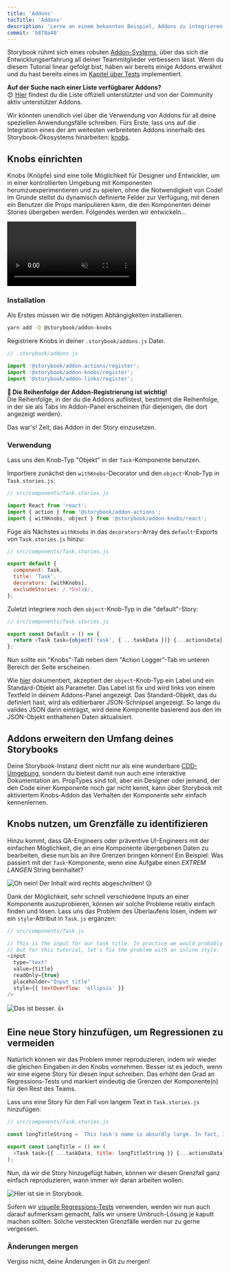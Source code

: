 ```yaml
---
title: 'Addons'
tocTitle: 'Addons'
description: 'Lerne an einem bekannten Beispiel, Addons zu integrieren und zu nutzen'
commit: 'b878a40'
---
```


Storybook rühmt sich eines robuten [Addon-Systems](https://storybook.js.org/docs/react/configure/storybook-addons), über das sich die Entwicklungserfahrung all deiner Teammitglieder verbessern lässt. Wenn du diesem Tutorial linear gefolgt bist, haben wir bereits einige Addons erwähnt und du hast bereits eines im [Kapitel über Tests](/intro-to-storybook/react/de/test/) implementiert.

<div class="aside">
<strong>Auf der Suche nach einer Liste verfügbarer Addons?</strong>
<br/>
😍 <a href="https://storybook.js.org/addons">Hier</a> findest du die Liste offiziell unterstützter und von der Community aktiv unterstützer Addons.
</div>

Wir könnten unendlich viel über die Verwendung von Addons für all deine speziellen Anwendungsfälle schreiben. Fürs Erste, lass uns auf die Integration eines der am weitesten verbreiteten Addons innerhalb des Storybook-Ökosystems hinarbeiten: [knobs](https://github.com/storybooks/storybook/tree/master/addons/knobs).

## Knobs einrichten

Knobs (Knöpfe) sind eine tolle Möglichkeit für Designer und Entwickler, um in einer kontrollierten Umgebung mit Komponenten herumzuexperimentieren und zu spielen, ohne die Notwendigkeit von Code! Im Grunde stellst du dynamisch definierte Felder zur Verfügung, mit denen ein Benutzer die Props manipulieren kann, die den Komponenten deiner Stories übergeben werden. Folgendes werden wir entwickeln...

<video autoPlay muted playsInline loop>
  <source
    src="/intro-to-storybook/addon-knobs-demo.mp4"
    type="video/mp4"
  />
</video>

### Installation

Als Erstes müssen wir die nötigen Abhängigkeiten installieren.

```bash
yarn add -D @storybook/addon-knobs
```

Registriere Knobs in deiner `.storybook/addons.js` Datei.

```javascript
// .storybook/addons.js

import '@storybook/addon-actions/register';
import '@storybook/addon-knobs/register';
import '@storybook/addon-links/register';
```

<div class="aside">
<strong>📝 Die Reihenfolge der Addon-Registrierung ist wichtig!</strong>
<br/>
Die Reihenfolge, in der du die Addons auflistest, bestimmt die Reihenfolge, in der sie als Tabs im Addon-Panel erscheinen (für diejenigen, die dort angezeigt werden).
</div>

Das war's! Zeit, das Addon in der Story einzusetzen.

### Verwendung

Lass uns den Knob-Typ "Objekt" in der `Task`-Komponente benutzen.

Importiere zunächst den `withKnobs`-Decorator und den `object`-Knob-Typ in `Task.stories.js`:

```javascript
// src/components/Task.stories.js

import React from 'react';
import { action } from '@storybook/addon-actions';
import { withKnobs, object } from '@storybook/addon-knobs/react';
```

Füge als Nächstes `withKnobs` in das `decorators`-Array des `default`-Exports von `Task.stories.js` hinzu:

```javascript
// src/components/Task.stories.js

export default {
  component: Task,
  title: 'Task',
  decorators: [withKnobs],
  excludeStories: /.*Data$/,
};
```

Zuletzt integriere noch den `object`-Knob-Typ in die "default"-Story:

```javascript
// src/components/Task.stories.js

export const Default = () => {
  return <Task task={object('task', { ...taskData })} {...actionsData} />;
};
```

Nun sollte ein "Knobs"-Tab neben dem "Action Logger"-Tab im unteren Bereich der Seite erscheinen.

Wie [hier](https://github.com/storybooks/storybook/tree/master/addons/knobs#object) dokumentiert, akzeptiert der `object`-Knob-Typ ein Label und ein Standard-Objekt als Parameter. Das Label ist fix und wird links von einem Textfeld in deinem Addons-Panel angezeigt. Das Standard-Objekt, das du definiert hast, wird als editierbarer JSON-Schnipsel angezeigt. So lange du valides JSON darin einträgst, wird deine Komponente basierend aus den im JSON-Objekt enthaltenen Daten aktualisiert.

## Addons erweitern den Umfang deines Storybooks

Deine Storybook-Instanz dient nicht nur als eine wunderbare [CDD-Umgebung](https://www.componentdriven.org/), sondern du bietest damit nun auch eine interaktive Dokumentation an. PropTypes sind toll, aber ein Designer oder jemand, der den Code einer Komponente noch gar nicht kennt, kann über Storybook mit aktiviertem Knobs-Addon das Verhalten der Komponente sehr einfach kennenlernen.

## Knobs nutzen, um Grenzfälle zu identifizieren

Hinzu kommt, dass QA-Engineers oder präventive UI-Engineers mit der einfachen Möglichkeit, die an eine Komponente übergebenen Daten zu bearbeiten, diese nun bis an ihre Grenzen bringen können! Ein Beispiel: Was passiert mit der `Task`-Komponente, wenn eine Aufgabe einen _EXTREM LANGEN_ String beinhaltet?

![Oh nein! Der Inhalt wird rechts abgeschnitten!](/intro-to-storybook/addon-knobs-demo-edge-case.png) 😥

Dank der Möglichkeit, sehr schnell verschiedene Inputs an einer Komponente auszuprobieren, können wir solche Probleme relativ einfach finden und lösen. Lass uns das Problem des Überlaufens lösen, indem wir ein `style`-Attribut in `Task.js` ergänzen:

```javascript
// src/components/Task.js

// This is the input for our task title. In practice we would probably update the styles for this element
// but for this tutorial, let's fix the problem with an inline style:
<input
  type="text"
  value={title}
  readOnly={true}
  placeholder="Input title"
  style={{ textOverflow: 'ellipsis' }}
/>
```

![Das ist besser.](/intro-to-storybook/addon-knobs-demo-edge-case-resolved.png) 👍

## Eine neue Story hinzufügen, um Regressionen zu vermeiden

Natürlich können wir das Problem immer reproduzieren, indem wir wieder die gleichen Eingaben in den Knobs vornehmen. Besser ist es jedoch, wenn wir eine eigene Story für diesen Input schreiben. Das erhöht den Grad an Regressions-Tests und markiert eindeutig die Grenzen der Komponente(n) für den Rest des Teams.

Lass uns eine Story für den Fall von langem Text in `Task.stories.js` hinzufügen:

```javascript
// src/components/Task.stories.js

const longTitleString = `This task's name is absurdly large. In fact, I think if I keep going I might end up with content overflow. What will happen? The star that represents a pinned task could have text overlapping. The text could cut-off abruptly when it reaches the star. I hope not!`;

export const LongTitle = () => (
  <Task task={{ ...taskData, title: longTitleString }} {...actionsData} />
);
```

Nun, da wir die Story hinzugefügt haben, können wir diesen Grenzfall ganz einfach reproduzieren, wann immer wir daran arbeiten wollen:

![Hier ist sie in Storybook.](/intro-to-storybook/addon-knobs-demo-edge-case-in-storybook.png)

Sofern wir [visuelle Regressions-Tests](/intro-to-storybook/react/de/test/) verwenden, werden wir nun auch darauf aufmerksam gemacht, falls wir unsere Umbruch-Lösung je kaputt machen sollten. Solche versteckten Grenzfälle werden nur zu gerne vergessen.

### Änderungen mergen

Vergiss nicht, deine Änderungen in Git zu mergen!
